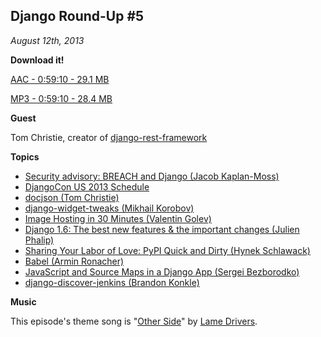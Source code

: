 ## Django Round-Up #5

*August 12th, 2013*

**Download it!**

[AAC - 0:59:10 - 29.1 MB](http://dfefdba4b8432e779112-ebcd017d16300157e1980295b6e28ad8.r84.cf1.rackcdn.com/Django%20Round-Up%205.m4a)

[MP3 - 0:59:10 - 28.4 MB](http://dfefdba4b8432e779112-ebcd017d16300157e1980295b6e28ad8.r84.cf1.rackcdn.com/Django%20Round-Up%205.mp3)

**Guest**

Tom Christie, creator of [django-rest-framework](http://django-rest-framework.org/)

**Topics**

* [Security advisory: BREACH and Django (Jacob Kaplan-Moss)](https://www.djangoproject.com/weblog/2013/aug/06/breach-and-django/)
* [DjangoCon US 2013 Schedule](http://www.djangocon.us/schedule/)
* [docjson (Tom Christie)](https://github.com/docjson/docjson)
* [django-widget-tweaks (Mikhail Korobov)](https://bitbucket.org/kmike/django-widget-tweaks/)
* [Image Hosting in 30 Minutes (Valentin Golev)](http://gun.io/blog/image-hosting-in-30-minutes/)
* [Django 1.6: The best new features & the important changes (Julien Phalip)](https://speakerdeck.com/julienphalip/django-1-dot-6-the-best-new-features-and-the-important-changes)
* [Sharing Your Labor of Love: PyPI Quick and Dirty (Hynek Schlawack)](http://hynek.me/articles/sharing-your-labor-of-love-pypi-quick-and-dirty/)
* [Babel (Armin Ronacher)](https://github.com/mitsuhiko/babel)
* [JavaScript and Source Maps in a Django App (Sergei Bezborodko)](https://rollbar.com/blog/post/2013/08/02/javascript-and-source-maps-in-a-django-app/)
* [django-discover-jenkins (Brandon Konkle)](https://github.com/lincolnloop/django-discover-jenkins)

**Music**

This episode's theme song is "[Other Side](http://freemusicarchive.org/music/Lame_Drivers/Flexidisc_EP/Other_Side_053012)" by [Lame Drivers](http://freemusicarchive.org/music/Lame_Drivers/).
